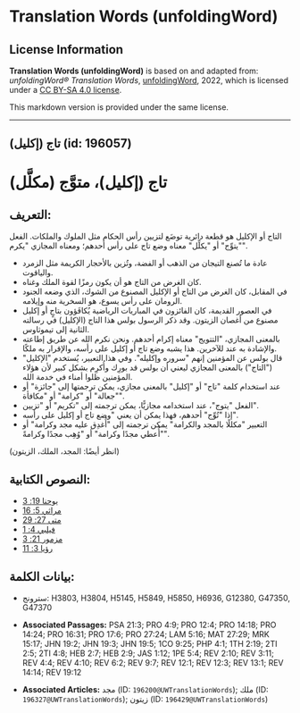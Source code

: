 # Translation Words (unfoldingWord)

## License Information

**Translation Words (unfoldingWord)** is based on and adapted from: _unfoldingWord® Translation Words_, [unfoldingWord](https://unfoldingword.org/utw), 2022, which is licensed under a [CC BY-SA 4.0 license](https://creativecommons.org/licenses/by-sa/4.0/legalcode.en).

This markdown version is provided under the same license.



--------------------------------

## تاج (إكليل) (id: 196057)

تاج (إكليل)، متوَّج (مكلَّل)
============================

التعريف:
--------

التاج أو الإكليل هو قطعة دائرية توضَع لتزيين رأس الحكام مثل الملوك والملكات. الفعل "يتوِّج" أو "يكلِّل" معناه وضع تاج على رأس أحدهم؛ ومعناه المجازي "يكرم".

* عادة ما تُصنع التيجان من الذهب أو الفضة، وتُزين بالأحجار الكريمة مثل الزمرد والياقوت.
* كان الغرض من التاج هو أن يكون رمزًا لقوة الملك وغناه.
* في المقابل، كان الغرض من التاج أو الإكليل المصنوع من الشوك، الذي وضعه الجنود الرومان على رأس يسوع، هو السخرية منه وإيلامه.
* في العصور القديمة، كان الفائزون في المباريات الرياضية يُكافَؤون بتاجٍ أو إكليل مصنوع من أغصان الزيتون. وقد ذكر الرسول بولس هذا التاج (الإكليل) في رسالته الثانية إلى تيموثاوس.
* بالمعنى المجازي، "التتويج" معناه إكرام أحدهم. ونحن نكرم الله عن طريق إطاعته والإشادة به عند للآخرين. هذا يشبه وضع تاج أو إكليل على رأسه، والإقرار به ملكًا.
* قال بولس عن المؤمنين إنهم "سروره وإكليله". وفي هذا التعبير، يُستخدم "الإكليل" ("التاج") بالمعنى المجازي ليعني أن بولس قد بورِك وأُكرِم بشكل كبير لأن هؤلاء المؤمنين ظلوا أمناء في خدمة الله.
* عند استخدام كلمة "تاج" أو "إكليل" بالمعنى مجازي، يمكن ترجمتها إلى "جائزة" أو "جعالة" أو "كرامة" أو "مكافأة".
* الفعل "يتوج"، عند استخدامه مجازيًّا، يمكن ترجمته إلى "تكريم" أو "تزيين".
* إذا "تُوِّج" أحدهم، فهذا يمكن أن يعني "وضع تاج أو إكليل على رأسه".
* التعبير "مكللًا بالمجد والكرامة" يمكن ترجمته إلى "أُغدِق عليه مجد وكرامة" أو "أُعطي مجدًا وكرامة" أو "وُهِب مجدًا وكرامةً".

(انظر أيضًا: المجد، الملك، الزيتون)

النصوص الكتابية:
----------------

* [يوحنا 19: 3](https://ref.ly/John19:3)
* [مراثي 5: 16](https://ref.ly/Lam5:16)
* [متى 27: 29](https://ref.ly/Matt27:29)
* [فيلبي 4: 1](https://ref.ly/Phil4:1)
* [مزمور 21: 3](https://ref.ly/Ps21:3)
* [رؤيا 3: 11](https://ref.ly/Rev3:11)

بيانات الكلمة:
--------------

* سترونج: H3803, H3804, H5145, H5849, H5850, H6936, G12380, G47350, G47370

* **Associated Passages:** PSA 21:3; PRO 4:9; PRO 12:4; PRO 14:18; PRO 14:24; PRO 16:31; PRO 17:6; PRO 27:24; LAM 5:16; MAT 27:29; MRK 15:17; JHN 19:2; JHN 19:3; JHN 19:5; 1CO 9:25; PHP 4:1; 1TH 2:19; 2TI 2:5; 2TI 4:8; HEB 2:7; HEB 2:9; JAS 1:12; 1PE 5:4; REV 2:10; REV 3:11; REV 4:4; REV 4:10; REV 6:2; REV 9:7; REV 12:1; REV 12:3; REV 13:1; REV 14:14; REV 19:12
* **Associated Articles:** مجد (ID: `196200@UWTranslationWords`); ملك (ID: `196327@UWTranslationWords`); زيتون (ID: `196429@UWTranslationWords`)

